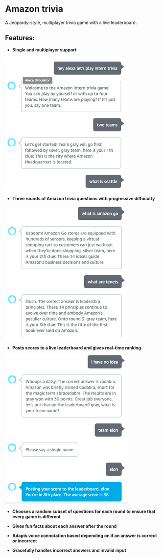 # Amazon trivia

A Jeopardy-style, multiplayer trivia game with a live leaderboard.

## Features:
- **Single and multiplayer support**


![Alt text](images/start.png?raw=true "Title")

- **Three rounds of Amazon trivia questions with progressive diffuculty**


![Alt text](images/mid_round.png?raw=true "Title")

- **Posts scores to a live leaderboard and gives real-time ranking**

![Alt text](images/end.png?raw=true "Title")

- **Chooses a random subset of questions for each round to ensure that every game is different**

- **Gives fun facts about each answer after the round**

- **Adapts voice connotation based depending on if an answer is correct or incorrect**

- **Gracefully handles incorrect answers and invalid input**
